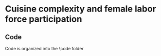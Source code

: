 # Cuisine complexity and female labor force participation
## Code 
Code is organized into the \code folder 
